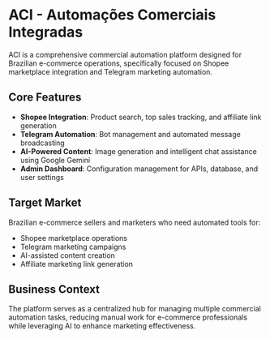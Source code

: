 # ACI - Automações Comerciais Integradas

ACI is a comprehensive commercial automation platform designed for Brazilian e-commerce operations, specifically focused on Shopee marketplace integration and Telegram marketing automation.

## Core Features

- **Shopee Integration**: Product search, top sales tracking, and affiliate link generation
- **Telegram Automation**: Bot management and automated message broadcasting
- **AI-Powered Content**: Image generation and intelligent chat assistance using Google Gemini
- **Admin Dashboard**: Configuration management for APIs, database, and user settings

## Target Market

Brazilian e-commerce sellers and marketers who need automated tools for:
- Shopee marketplace operations
- Telegram marketing campaigns
- AI-assisted content creation
- Affiliate marketing link generation

## Business Context

The platform serves as a centralized hub for managing multiple commercial automation tasks, reducing manual work for e-commerce professionals while leveraging AI to enhance marketing effectiveness.